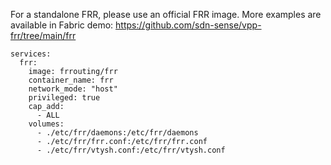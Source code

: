 For a standalone FRR, please use an official FRR image. More examples are available in Fabric demo: https://github.com/sdn-sense/vpp-frr/tree/main/frr
```
services:
  frr:
    image: frrouting/frr
    container_name: frr
    network_mode: "host"
    privileged: true
    cap_add:
      - ALL
    volumes:
      - ./etc/frr/daemons:/etc/frr/daemons
      - ./etc/frr/frr.conf:/etc/frr/frr.conf
      - ./etc/frr/vtysh.conf:/etc/frr/vtysh.conf
```